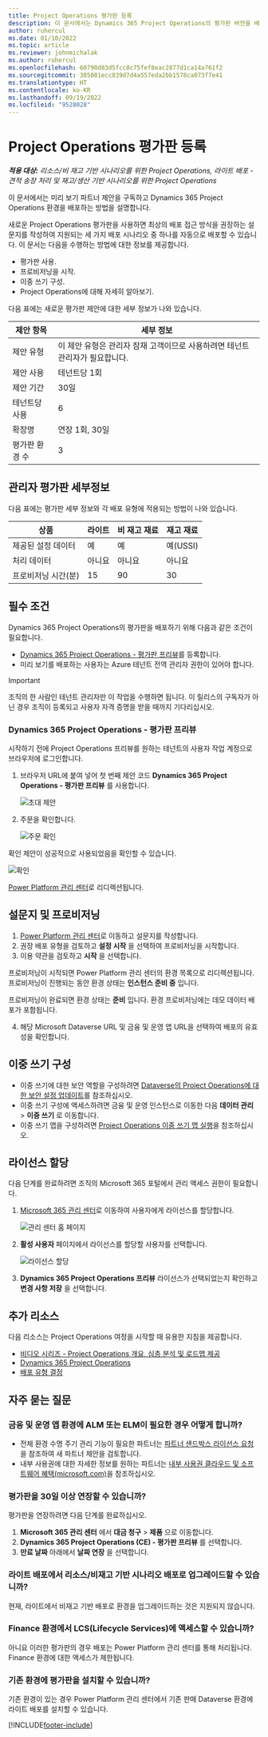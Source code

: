 ```yaml
---
title: Project Operations 평가판 등록
description: 이 문서에서는 Dynamics 365 Project Operations의 평가판 버전을 배포하는 방법에 대한 정보를 제공합니다.
author: ruhercul
ms.date: 01/10/2022
ms.topic: article
ms.reviewer: johnmichalak
ms.author: ruhercul
ms.openlocfilehash: 60790d83d5fcc8c75fef8eac2877d1ca14a761f2
ms.sourcegitcommit: 385081ecc839d7d4a557eda2bb1578ca073f7e41
ms.translationtype: HT
ms.contentlocale: ko-KR
ms.lasthandoff: 09/19/2022
ms.locfileid: "9528028"
---
```

# <a name="sign-up-for-project-operations-trials"></a>Project Operations 평가판 등록 

_**적용 대상:** 리소스/비 재고 기반 시나리오를 위한 Project Operations, 라이트 배포 - 견적 송장 처리 및 재고/생산 기반 시나리오를 위한 Project Operations_ 



이 문서에서는 미리 보기 파트너 제안을 구독하고 Dynamics 365 Project Operations 환경을 배포하는 방법을 설명합니다.

새로운 Project Operations 평가판을 사용하면 최상의 배포 접근 방식을 권장하는 설문지를 작성하여 지원되는 세 가지 배포 시나리오 중 하나를 자동으로 배포할 수 있습니다. 이 문서는 다음을 수행하는 방법에 대한 정보를 제공합니다.

- 평가판 사용.
- 프로비저닝을 시작.
- 이중 쓰기 구성.
- Project Operations에 대해 자세히 알아보기. 

다음 표에는 새로운 평가판 제안에 대한 세부 정보가 나와 있습니다.

| **제안 항목**               | **세부 정보**                                  |
|------------------------------|----------------------------------------------|
| 제안 유형                   | 이 제안 유형은 관리자 잠재 고객이므로 사용하려면 테넌트 관리자가 필요합니다. |
| 제안 사용                    | 테넌트당 1회                          |
| 제안 기간               | 30일                             |
| 테넌트당 사용       | 6                                            |
| 확장명                    | 연장 1회, 30일               |
| 평가판 환경 수 | 3                                            |


## <a name="admin-trial-details"></a>관리자 평가판 세부정보
다음 표에는 평가판 세부 정보와 각 배포 유형에 적용되는 방법이 나와 있습니다.

| **상품**                      | **라이트**                                     | **비 재고 재료** | **재고 재료** |
|-------------------------------|----------------------------------------------|---------------------------|-----------------------|
| 제공된 설정 데이터           | 예                                          | 예                       | 예(USSI)            |
| 처리 데이터            | 아니요                                           | 아니요                        | 아니요                    |
| 프로비저닝 시간(분)  | 15                                           | 90                        | 30                    |
 
## <a name="prerequisites"></a>필수 조건
Dynamics 365 Project Operations의 평가판을 배포하기 위해 다음과 같은 조건이 필요합니다.

- [Dynamics 365 Project Operations - 평가판 프리뷰](https://www.aka.ms/try-po)를 등록합니다.
- 미리 보기를 배포하는 사용자는 Azure 테넌트 전역 관리자 권한이 있어야 합니다.

> [!IMPORTANT]
> 조직의 한 사람인 테넌트 관리자만 이 작업을 수행하면 됩니다. 이 릴리스의 구독자가 아닌 경우 조직이 등록되고 사용자 자격 증명을 받을 때까지 기다리십시오.

### <a name="dynamics-365-project-operations---preview-trial"></a>Dynamics 365 Project Operations - 평가판 프리뷰 

시작하기 전에 Project Operations 프리뷰를 원하는 테넌트의 사용자 작업 계정으로 브라우저에 로그인합니다.

1. 브라우저 URL에 붙여 넣어 첫 번째 제안 코드 **Dynamics 365 Project Operations - 평가판 프리뷰** 를 사용합니다.

    ![초대 제안](./media/16RedeemFirstOfferNew.png)

2. 주문을 확인합니다.

    ![주문 확인](./media/17ConfirmOrderNew.png)

  확인 제안이 성공적으로 사용되었음을 확인할 수 있습니다.

   ![확인](./media/18OrderConfirmationNew.png)

  [Power Platform 관리 센터](https://admin.powerplatform.microsoft.com/projectoperationstrial)로 리디렉션됩니다.

## <a name="questionnaire-and-provisioning"></a>설문지 및 프로비저닝

1.  [Power Platform 관리 센터](https://admin.powerplatform.com/projectoperationstrial)로 이동하고 설문지를 작성합니다.  
2.  권장 배포 유형을 검토하고 **설정 시작** 을 선택하여 프로비저닝을 시작합니다.
3.  이용 약관을 검토하고 **시작** 을 선택합니다.

   프로비저닝이 시작되면 Power Platform 관리 센터의 환경 목록으로 리디렉션됩니다. 프로비저닝이 진행되는 동안 환경 상태는 **인스턴스 준비 중** 입니다.
 
  프로비저닝이 완료되면 환경 상태는 **준비** 입니다. 환경 프로비저닝에는 데모 데이터 배포가 포함됩니다.
 
4.  해당 Microsoft Dataverse URL 및 금융 및 운영 앱 URL을 선택하여 배포의 유효성을 확인합니다.

## <a name="configuring-dual-write"></a>이중 쓰기 구성
- 이중 쓰기에 대한 보안 역할을 구성하려면 [Dataverse의 Project Operations에 대한 보안 설정 업데이트](resource-provision-new-environment.md#update-security-settings-on-project-operations-on-dataverse)를 참조하십시오.
- 이중 쓰기 구성에 액세스하려면 금융 및 운영 인스턴스로 이동한 다음 **데이터 관리** > **이중 쓰기** 로 이동합니다.
- 이중 쓰기 맵을 구성하려면 [Project Operations 이중 쓰기 맵 실행](resource-provision-new-environment.md#run-project-operations-dual-write-maps)을 참조하십시오.

## <a name="assign-licenses"></a>라이선스 할당

다음 단계를 완료하려면 조직의 Microsoft 365 포털에서 관리 액세스 권한이 필요합니다.

1. [Microsoft 365 관리 센터](https://portal.office.com/)로 이동하여 사용자에게 라이선스를 할당합니다.

   ![관리 센터 홈 페이지](./media/14AdminPortal.png)

2. **활성 사용자** 페이지에서 라이선스를 할당할 사용자를 선택합니다.

   ![라이선스 할당](./media/15AssignLicenses.png)

3. **Dynamics 365 Project Operations 프리뷰** 라이선스가 선택되었는지 확인하고 **변경 사항 저장** 을 선택합니다.

## <a name="additional-resources"></a>추가 리소스

다음 리소스는 Project Operations 여정을 시작할 때 유용한 지침을 제공합니다.

- [비디오 시리즈 - Project Operations 개요, 심층 분석 및 로드맵 제공](https://youtube.com/playlist?list=PLcakwueIHoT_LJ3Fr1tHnkPk5lioqE6uH)
- [Dynamics 365 Project Operations](/training/modules/examine-dynamics-365-project-operations/)
- [배포 유형 결정](determine-deployment-type.md)

## <a name="frequently-asked-questions"></a>자주 묻는 질문

### <a name="what-if-i-require-alm-or-elm-for-my-finance-and-operations-apps-environment"></a>금융 및 운영 앱 환경에 ALM 또는 ELM이 필요한 경우 어떻게 합니까?

- 전체 환경 수명 주기 관리 기능이 필요한 파트너는 [파트너 샌드박스 라이선스 요청](https://experience.dynamics.com/requestlicense)을 참조하여 새 파트너 제안을 검토합니다. 
- 내부 사용권에 대한 자세한 정보를 원하는 파트너는 [내부 사용권 클라우드 및 소프트웨어 혜택(microsoft.com)](https://partner.microsoft.com/membership/internal-use-software)을 참조하십시오.

### <a name="can-i-extend-my-trial-beyond-30-days"></a>평가판을 30일 이상 연장할 수 있습니까?
평가판을 연장하려면 다음 단계를 완료하십시오.

1. **Microsoft 365 관리 센터** 에서 **대금 청구** > **제품** 으로 이동합니다.
2. **Dynamics 365 Project Operations (CE) - 평가판 프리뷰** 를 선택합니다.
3. **만료 날짜** 아래에서 **날짜 연장** 을 선택합니다.

### <a name="can-i-upgrade-from-the-lite-deployment-to-the-resourcenon-stocked-based-scenario-deployment"></a>라이트 배포에서 리소스/비재고 기반 시나리오 배포로 업그레이드할 수 있습니까?
현재, 라이트에서 비재고 기반 배포로 환경을 업그레이드하는 것은 지원되지 않습니다.

### <a name="can-i-access-lifecycle-services-lcs-for-my-finance-environments"></a>Finance 환경에서 LCS(Lifecycle Services)에 액세스할 수 있습니까?  
아니요 이러한 평가판의 경우 배포는 Power Platform 관리 센터를 통해 처리됩니다. Finance 환경에 대한 액세스가 제한됩니다.

### <a name="can-i-install-my-trial-on-an-existing-environment"></a>기존 환경에 평가판을 설치할 수 있습니까?
기존 환경이 있는 경우 Power Platform 관리 센터에서 기존 판매 Dataverse 환경에 라이트 배포를 설치할 수 있습니다.

[!INCLUDE[footer-include](../includes/footer-banner.md)]
